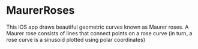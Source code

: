 MaurerRoses
===========

This iOS app draws beautiful geometric curves known as Maurer roses. A Maurer rose consists of lines that connect points on a rose curve (in turn, a rose curve is a sinusoid plotted using polar coordinates)
